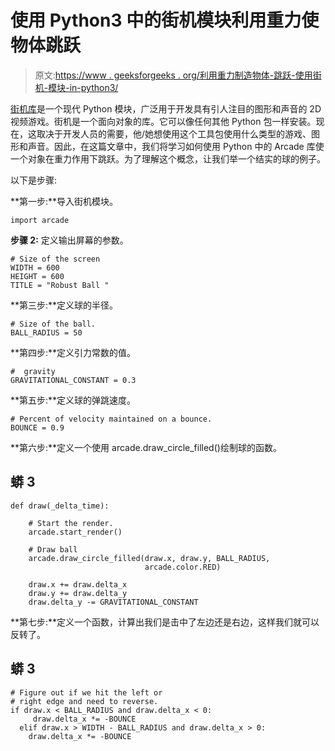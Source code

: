# 使用 Python3 中的街机模块利用重力使物体跳跃

> 原文:[https://www . geeksforgeeks . org/利用重力制造物体-跳跃-使用街机-模块-in-python3/](https://www.geeksforgeeks.org/making-an-object-jump-with-gravity-using-arcade-module-in-python3/)

[街机库](https://www.geeksforgeeks.org/arcade-library-in-python/)是一个现代 Python 模块，广泛用于开发具有引人注目的图形和声音的 2D 视频游戏。街机是一个面向对象的库。它可以像任何其他 Python 包一样安装。现在，这取决于开发人员的需要，他/她想使用这个工具包使用什么类型的游戏、图形和声音。因此，在这篇文章中，我们将学习如何使用 Python 中的 Arcade 库使一个对象在重力作用下跳跃。为了理解这个概念，让我们举一个结实的球的例子。

以下是步骤:

**第一步:**导入街机模块。

```
import arcade
```

**步骤 2:** 定义输出屏幕的参数。

```
# Size of the screen
WIDTH = 600
HEIGHT = 600
TITLE = "Robust Ball "
```

**第三步:**定义球的半径。

```
# Size of the ball.
BALL_RADIUS = 50
```

**第四步:**定义引力常数的值。

```
#  gravity 
GRAVITATIONAL_CONSTANT = 0.3
```

**第五步:**定义球的弹跳速度。

```
# Percent of velocity maintained on a bounce.
BOUNCE = 0.9
```

**第六步:**定义一个使用 arcade.draw_circle_filled()绘制球的函数。

## 蟒 3

```
def draw(_delta_time):

    # Start the render.
    arcade.start_render()

    # Draw ball
    arcade.draw_circle_filled(draw.x, draw.y, BALL_RADIUS,
                              arcade.color.RED)

    draw.x += draw.delta_x
    draw.y += draw.delta_y
    draw.delta_y -= GRAVITATIONAL_CONSTANT
```

**第七步:**定义一个函数，计算出我们是击中了左边还是右边，这样我们就可以反转了。

## 蟒 3

```
# Figure out if we hit the left or 
# right edge and need to reverse.
if draw.x < BALL_RADIUS and draw.delta_x < 0:
     draw.delta_x *= -BOUNCE
  elif draw.x > WIDTH - BALL_RADIUS and draw.delta_x > 0:
    draw.delta_x *= -BOUNCE
```